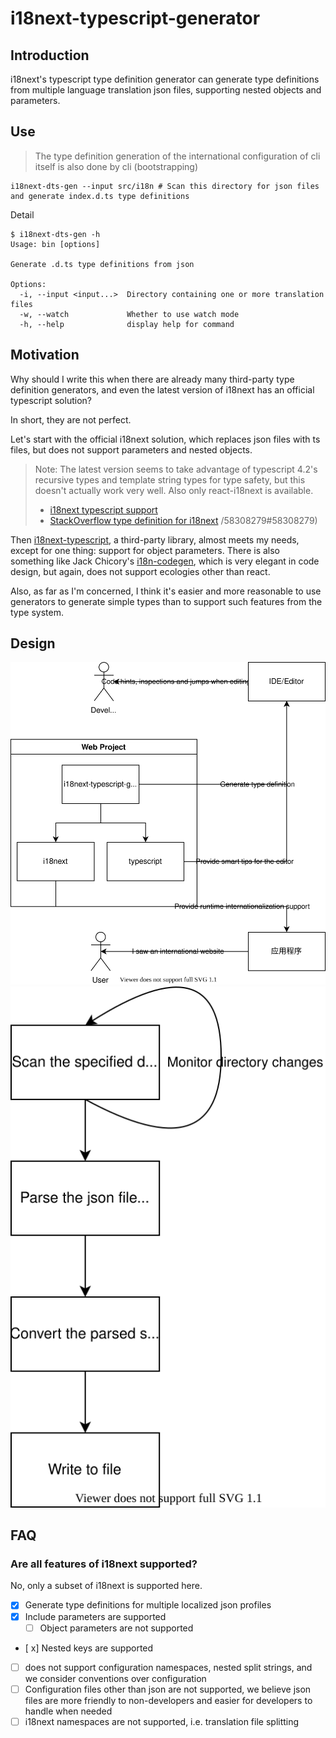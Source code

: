 # i18next-typescript-generator

## Introduction

i18next's typescript type definition generator can generate type definitions from multiple language translation json files, supporting nested objects and parameters.

## Use

> The type definition generation of the international configuration of cli itself is also done by cli (bootstrapping)

```shell
i18next-dts-gen --input src/i18n # Scan this directory for json files and generate index.d.ts type definitions
```

Detail

```shell
$ i18next-dts-gen -h
Usage: bin [options]

Generate .d.ts type definitions from json

Options:
  -i, --input <input...>  Directory containing one or more translation files
  -w, --watch             Whether to use watch mode
  -h, --help              display help for command
```

## Motivation

Why should I write this when there are already many third-party type definition generators, and even the latest version of i18next has an official typescript solution?

In short, they are not perfect.

Let's start with the official i18next solution, which replaces json files with ts files, but does not support parameters and nested objects.

> Note: The latest version seems to take advantage of typescript 4.2's recursive types and template string types for type safety, but this doesn't actually work very well. Also only react-i18next is available.
>
> - [i18next typescript support](https://react.i18next.com/latest/typescript)
> - [StackOverflow type definition for i18next](https://stackoverflow.com/questions/58277973/how-to-type-check-i18n-dictionaries-with-typescript) /58308279#58308279)

Then [i18next-typescript](https://github.com/LFDM/i18next-typescript), a third-party library, almost meets my needs, except for one thing: support for object parameters. There is also something like Jack Chicory's [i18n-codegen](https://github.com/Jack-Works/i18n-codegen), which is very elegant in code design, but again, does not support ecologies other than react.

Also, as far as I'm concerned, I think it's easier and more reasonable to use generators to generate simple types than to support such features from the type system.

## Design

![schema](./images/schema.drawio.svg)
![flowchart](./images/flowchart.drawio.svg)

## FAQ

### Are all features of i18next supported?

No, only a subset of i18next is supported here.

- [x] Generate type definitions for multiple localized json profiles
- [x] Include parameters are supported
  - [ ] Object parameters are not supported
- [ x] Nested keys are supported
- [ ] does not support configuration namespaces, nested split strings, and we consider conventions over configuration
- [ ] Configuration files other than json are not supported, we believe json files are more friendly to non-developers and easier for developers to handle when needed
- [ ] i18next namespaces are not supported, i.e. translation file splitting
